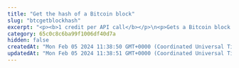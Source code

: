 ```yaml
---
title: "Get the hash of a Bitcoin block"
slug: "btcgetblockhash"
excerpt: "<p><b>1 credit per API call</b></p>\n<p>Gets a Bitcoin block hash. Returns the hash of the block to get the block's details.</p>"
category: 65c0c8c6ba99f1006df40d7a
hidden: false
createdAt: "Mon Feb 05 2024 11:38:50 GMT+0000 (Coordinated Universal Time)"
updatedAt: "Mon Feb 05 2024 11:38:51 GMT+0000 (Coordinated Universal Time)"
---
```

